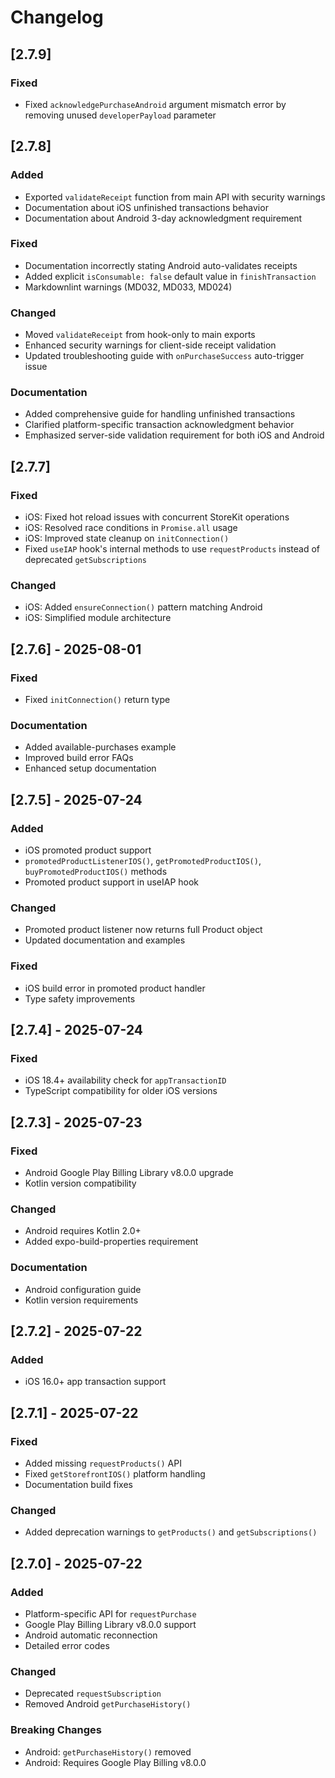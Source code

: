 # Changelog

## [2.7.9]

### Fixed

- Fixed `acknowledgePurchaseAndroid` argument mismatch error by removing unused `developerPayload` parameter

## [2.7.8]

### Added

- Exported `validateReceipt` function from main API with security warnings
- Documentation about iOS unfinished transactions behavior
- Documentation about Android 3-day acknowledgment requirement

### Fixed

- Documentation incorrectly stating Android auto-validates receipts
- Added explicit `isConsumable: false` default value in `finishTransaction`
- Markdownlint warnings (MD032, MD033, MD024)

### Changed

- Moved `validateReceipt` from hook-only to main exports
- Enhanced security warnings for client-side receipt validation
- Updated troubleshooting guide with `onPurchaseSuccess` auto-trigger issue

### Documentation

- Added comprehensive guide for handling unfinished transactions
- Clarified platform-specific transaction acknowledgment behavior
- Emphasized server-side validation requirement for both iOS and Android

## [2.7.7]

### Fixed

- iOS: Fixed hot reload issues with concurrent StoreKit operations
- iOS: Resolved race conditions in `Promise.all` usage
- iOS: Improved state cleanup on `initConnection()`
- Fixed `useIAP` hook's internal methods to use `requestProducts` instead of deprecated `getSubscriptions`

### Changed

- iOS: Added `ensureConnection()` pattern matching Android
- iOS: Simplified module architecture

## [2.7.6] - 2025-08-01

### Fixed

- Fixed `initConnection()` return type

### Documentation

- Added available-purchases example
- Improved build error FAQs
- Enhanced setup documentation

## [2.7.5] - 2025-07-24

### Added

- iOS promoted product support
- `promotedProductListenerIOS()`, `getPromotedProductIOS()`, `buyPromotedProductIOS()` methods
- Promoted product support in useIAP hook

### Changed

- Promoted product listener now returns full Product object
- Updated documentation and examples

### Fixed

- iOS build error in promoted product handler
- Type safety improvements

## [2.7.4] - 2025-07-24

### Fixed

- iOS 18.4+ availability check for `appTransactionID`
- TypeScript compatibility for older iOS versions

## [2.7.3] - 2025-07-23

### Fixed

- Android Google Play Billing Library v8.0.0 upgrade
- Kotlin version compatibility

### Changed

- Android requires Kotlin 2.0+
- Added expo-build-properties requirement

### Documentation

- Android configuration guide
- Kotlin version requirements

## [2.7.2] - 2025-07-22

### Added

- iOS 16.0+ app transaction support

## [2.7.1] - 2025-07-22

### Fixed

- Added missing `requestProducts()` API
- Fixed `getStorefrontIOS()` platform handling
- Documentation build fixes

### Changed

- Added deprecation warnings to `getProducts()` and `getSubscriptions()`

## [2.7.0] - 2025-07-22

### Added

- Platform-specific API for `requestPurchase`
- Google Play Billing Library v8.0.0 support
- Android automatic reconnection
- Detailed error codes

### Changed

- Deprecated `requestSubscription`
- Removed Android `getPurchaseHistory()`

### Breaking Changes

- Android: `getPurchaseHistory()` removed
- Android: Requires Google Play Billing v8.0.0
